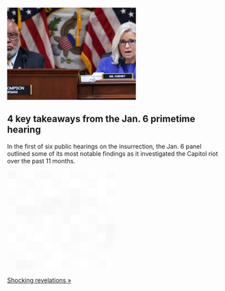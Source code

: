 
![4 key takeaways from the Jan. 6 primetime hearing](./20220610115857.png)
## 4 key takeaways from the Jan. 6 primetime hearing

In the first of six public hearings on the insurrection, the Jan. 6 panel outlined some of its most notable findings as it investigated the Capitol riot over the past 11 months.

![pic](../square_bg.png)

[Shocking revelations »](https://www.yahoo.com/news/january-6-committee-primetime-hearing-key-takeaways-capitol-riot-031414912.html)
